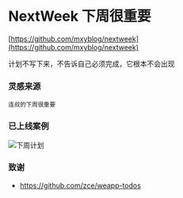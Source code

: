 # NextWeek 下周很重要
[https://github.com/mxyblog/nextweek](https://github.com/mxyblog/nextweek)

计划不写下来，不告诉自己必须完成，它根本不会出现

### 灵感来源

    连叔的下周很重要

### 已上线案例

![下周计划](https://note.youdao.com/yws/api/personal/file/10B7861B38B34C77AA0D3F2F095D1254?method=download&shareKey=dd8dd2536354495007401619666fce73)

### 致谢
- https://github.com/zce/weapp-todos